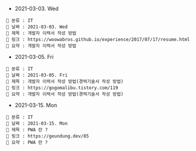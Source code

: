 - 2021-03-03. Wed

```
📌 분류 : IT
📆 날짜 : 2021-03-03. Wed
🎯 제목 : 개발자 이력서 작성 방법
🧬 링크 : https://woowabros.github.io/experience/2017/07/17/resume.html
📖 요약 : 개발자 이력서 작성 방법
```

- 2021-03-05. Fri

```
📌 분류 : IT
📆 날짜 : 2021-03-05. Fri
🎯 제목 : 개발자 이력서 작성 방법(경력기술서 작성 방법)
🧬 링크 : https://gogomalibu.tistory.com/119
📖 요약 : 개발자 이력서 작성 방법(경력기술서 작성 방법)
```

- 2021-03-15. Mon

```
📌 분류 : IT
📆 날짜 : 2021-03-15. Mon
🎯 제목 : PWA 란 ?
🧬 링크 : https://geundung.dev/85
📖 요약 : PWA 란 ?
```
